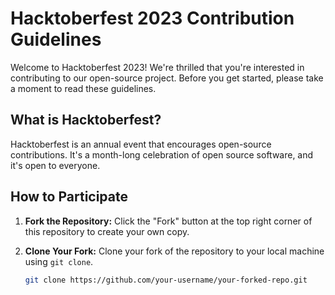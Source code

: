 # Hacktoberfest 2023 Contribution Guidelines

Welcome to Hacktoberfest 2023! We're thrilled that you're interested in contributing to our open-source project. Before you get started, please take a moment to read these guidelines.

## What is Hacktoberfest?

Hacktoberfest is an annual event that encourages open-source contributions. It's a month-long celebration of open source software, and it's open to everyone.

## How to Participate

1. **Fork the Repository:** Click the "Fork" button at the top right corner of this repository to create your own copy.

2. **Clone Your Fork:** Clone your fork of the repository to your local machine using `git clone`.

   ```bash
   git clone https://github.com/your-username/your-forked-repo.git
